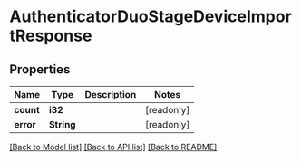 # AuthenticatorDuoStageDeviceImportResponse

## Properties

Name | Type | Description | Notes
------------ | ------------- | ------------- | -------------
**count** | **i32** |  | [readonly]
**error** | **String** |  | [readonly]

[[Back to Model list]](../README.md#documentation-for-models) [[Back to API list]](../README.md#documentation-for-api-endpoints) [[Back to README]](../README.md)


